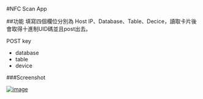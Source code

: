 #NFC Scan App
 
##功能
填寫四個欄位分別為 Host IP、Database、Table、Decice，讀取卡片後會取得十進制UID碼並且post出去。

POST key
 
 * database
 * table
 * device
 
###Screenshot

[![image](https://raw.github.com/zootim11pc/NFC_ScanApp/master/docs/Screenshot_2013-12-03-13-06-44.png)](https://github.com/zootim11pc/NFC_ScanApp/blob/master/docs/Screenshot_2013-12-03-13-06-44.png)
 